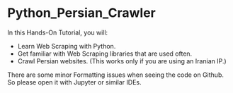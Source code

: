 # Python_Persian_Crawler
In this Hands-On Tutorial, you will:
- Learn Web Scraping with Python. 
- Get familiar with Web Scraping libraries that are used often.
- Crawl Persian websites. 
(This works only if you are using an Iranian IP.)

There are some minor Formatting issues when seeing the code on Github. So please open it with Jupyter or similar IDEs.
